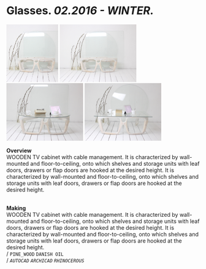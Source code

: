 
# Glasses. _02.2016 - WINTER._  
<a href="projects/Glasses/000.jpg"><img src="/projects/Glasses/000.jpg" height="150"></a> <a href="projects/Glasses/001.jpg"><img src="/projects/Glasses/001.jpg" height="150"></a> <a href="projects/Glasses/002.jpg"><img src="/projects/Glasses/002.jpg" height="150"></a> <a href="projects/Glasses/003.jpg"><img src="/projects/Glasses/003.jpg" height="150"></a>   

**Overview**  
WOODEN TV cabinet with cable management. It is characterized by wall-mounted and floor-to-ceiling, onto which shelves and storage units with leaf doors, drawers or flap doors are hooked at the desired height. It is characterized by wall-mounted and floor-to-ceiling, onto which shelves and storage units with leaf doors, drawers or flap doors are hooked at the desired height.  
<br>
  

**Making**  
WOODEN TV cabinet with cable management. It is characterized by wall-mounted and floor-to-ceiling, onto which shelves and storage units with leaf doors, drawers or flap doors are hooked at the desired height. It is characterized by wall-mounted and floor-to-ceiling, onto which shelves and storage units with leaf doors, drawers or flap doors are hooked at the desired height.  
/
`PINE_WOOD` `DANISH OIL`   
/
_`AUTOCAD`_ _`ARCHICAD`_ _`RHINOCEROUS`_   
<br>

